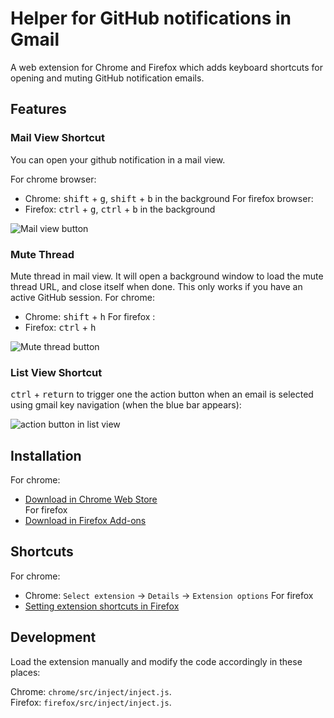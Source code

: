 # Helper for GitHub notifications in Gmail

A web extension for Chrome and Firefox which adds keyboard shortcuts for opening and muting GitHub notification emails.

## Features

### Mail View Shortcut

You can open your github notification in a mail view.

For chrome browser:
- Chrome: <kbd>shift</kbd> + <kbd>g</kbd>, <kbd>shift</kbd> + <kbd>b</kbd> in the background
For firefox browser:
- Firefox: <kbd>ctrl</kbd> + <kbd>g</kbd>, <kbd>ctrl</kbd> + <kbd>b</kbd> in the background

![Mail view button](https://user-images.githubusercontent.com/1153134/42123231-69153916-7c1c-11e8-8bf5-1d8fa2510b63.png)

### Mute Thread

Mute thread in mail view. It will open a background window to load the mute thread URL, and close itself when done. This only works if you have an active GitHub session.
For chrome:
- Chrome: <kbd>shift</kbd> + <kbd>h</kbd>
For firefox :
- Firefox: <kbd>ctrl</kbd> + <kbd>h</kbd>

![Mute thread button](https://user-images.githubusercontent.com/1153134/42123234-7c6d271c-7c1c-11e8-9b13-3cd0cbea4eab.png)

### List View Shortcut

<kbd>ctrl</kbd> + <kbd>return</kbd> to trigger one the action button when an email is selected using gmail key navigation (when the blue bar appears):

![action button in list view](https://user-images.githubusercontent.com/1153134/42123260-fa87c648-7c1c-11e8-8d64-9ddd8899e594.png)

## Installation
For chrome:
- [Download in Chrome Web Store](https://chrome.google.com/webstore/detail/github-notification-helpe/gmhijkhbpihfmkmhmcfebmlkaekgmaje)<br>
For firefox
- [Download in Firefox Add-ons](https://addons.mozilla.org/en-US/firefox/addon/github-for-gmail/)

## Shortcuts
For chrome:
- Chrome: `Select extension` -> `Details` -> `Extension options`
For firefox
- [Setting extension shortcuts in Firefox](https://support.mozilla.org/en-US/kb/manage-extension-shortcuts-firefox)

## Development

Load the extension manually and modify the code accordingly in these places:

Chrome: `chrome/src/inject/inject.js`.<br>
Firefox: `firefox/src/inject/inject.js`.<br>
